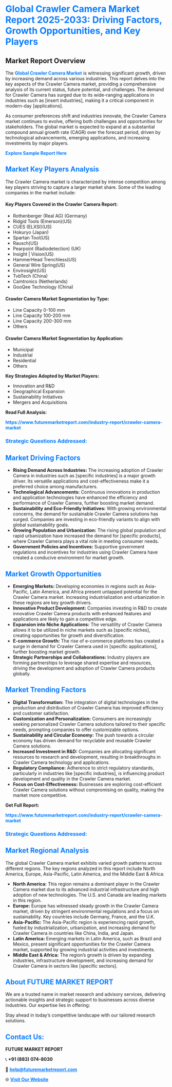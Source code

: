 <h1 style="color: #007BFF;">Global Crawler Camera Market Report 2025-2033: Driving Factors, Growth Opportunities, and Key Players</h1>

<section id="overview">
<h2>Market Report Overview</h2>
<p>The <a href="https://www.futuremarketreport.com/industry-report/crawler-camera-market" style="color: #007BFF; text-decoration: none;"><strong>Global Crawler Camera Market</strong></a> is witnessing significant growth, driven by increasing demand across various industries. This report delves into the key aspects of the Crawler Camera market, providing a comprehensive analysis of its current status, future potential, and challenges. The demand for Crawler Camera has surged due to its wide-ranging applications in industries such as [insert industries], making it a critical component in modern-day [applications].</p>
<p>As consumer preferences shift and industries innovate, the Crawler Camera market continues to evolve, offering both challenges and opportunities for stakeholders. The global market is expected to expand at a substantial compound annual growth rate (CAGR) over the forecast period, driven by technological advancements, emerging applications, and increasing investments by major players.</p>
</section>

<section id="overview">
<p><a href="https://www.futuremarketreport.com/request-sample/reportId=45946" style="color: #007BFF; text-decoration: none;"><strong>Explore Sample Report Here</strong></a></p>
</section>

<section id="key-players">
<h2 style="color: #007BFF;">Market Key Players Analysis</h2>
<p>The Crawler Camera market is characterized by intense competition among key players striving to capture a larger market share. Some of the leading companies in the market include:</p>
<h4>Key Players Covered in the Crawler Camera Report:</h4>
<ul><li>Rothenberger (Real AG) (Germany)</li><li>Ridgid Tools (Emerson)(US)</li><li>CUES (ELXSI)(US)</li><li>Hokuryo (Japan)</li><li>Spartan Tool(US)</li><li>Rausch(US)</li><li>Pearpoint (Radiodetection) (UK)</li><li>Insight | Vision(US)</li><li>HammerHead Trenchless(US)</li><li>General Wire Spring(US)</li><li>Envirosight(US)</li><li>TvbTech (China)</li><li>Camtronics (Netherlands)</li><li>GooQee Technology (China)</li></ul>
<h4>Crawler Camera Market Segmentation by Type:</h4>
<ul><li>Line Capacity 0-100 mm</li><li>Line Capacity 100-200 mm</li><li>Line Capacity 200-300 mm</li><li>Others</li></ul>

<h4>Crawler Camera Market Segmentation by Application:</h4>
<ul><li>Municipal</li><li>Industrial</li><li>Residential</li><li>Others</li></ul>
<p><strong>Key Strategies Adopted by Market Players:</strong></p>
<ul>
<li>Innovation and R&D</li>
<li>Geographical Expansion</li>
<li>Sustainability Initiatives</li>
<li>Mergers and Acquisitions</li>
</ul>
</section>

<section>
<p><strong>Read Full Analysis: </strong></p><a href="https://www.futuremarketreport.com/industry-report/crawler-camera-market" style="color: #007BFF; text-decoration: none;"><strong>https://www.futuremarketreport.com/industry-report/crawler-camera-market</strong></a>
<h3 style="color: #007BFF;">Strategic Questions Addressed:</h3>
</section>

<section id="driving-factors">
<h2 style="color: #007BFF;">Market Driving Factors</h2>
<ul>
<li><strong>Rising Demand Across Industries:</strong> The increasing adoption of Crawler Camera in industries such as [specific industries] is a major growth driver. Its versatile applications and cost-effectiveness make it a preferred choice among manufacturers.</li>
<li><strong>Technological Advancements:</strong> Continuous innovations in production and application technologies have enhanced the efficiency and performance of Crawler Camera, further boosting market demand.</li>
<li><strong>Sustainability and Eco-Friendly Initiatives:</strong> With growing environmental concerns, the demand for sustainable Crawler Camera solutions has surged. Companies are investing in eco-friendly variants to align with global sustainability goals.</li>
<li><strong>Growing Population and Urbanization:</strong> The rising global population and rapid urbanization have increased the demand for [specific products], where Crawler Camera plays a vital role in meeting consumer needs.</li>
<li><strong>Government Policies and Incentives:</strong> Supportive government regulations and incentives for industries using Crawler Camera have created a conducive environment for market growth.</li>
</ul>
</section>

<section id="growth-opportunities">
<h2 style="color: #007BFF;">Market Growth Opportunities</h2>
<ul>
<li><strong>Emerging Markets:</strong> Developing economies in regions such as Asia-Pacific, Latin America, and Africa present untapped potential for the Crawler Camera market. Increasing industrialization and urbanization in these regions are key growth drivers.</li>
<li><strong>Innovative Product Development:</strong> Companies investing in R&D to create innovative Crawler Camera products with enhanced features and applications are likely to gain a competitive edge.</li>
<li><strong>Expansion into Niche Applications:</strong> The versatility of Crawler Camera allows it to be utilized in niche markets such as [specific niches], creating opportunities for growth and diversification.</li>
<li><strong>E-commerce Growth:</strong> The rise of e-commerce platforms has created a surge in demand for Crawler Camera used in [specific applications], further boosting market growth.</li>
<li><strong>Strategic Partnerships and Collaborations:</strong> Industry players are forming partnerships to leverage shared expertise and resources, driving the development and adoption of Crawler Camera products globally.</li>
</ul>
</section>

<section id="trending-factors">
<h2 style="color: #007BFF;">Market Trending Factors</h2>
<ul>
<li><strong>Digital Transformation:</strong> The integration of digital technologies in the production and distribution of Crawler Camera has improved efficiency and customer satisfaction.</li>
<li><strong>Customization and Personalization:</strong> Consumers are increasingly seeking personalized Crawler Camera solutions tailored to their specific needs, prompting companies to offer customizable options.</li>
<li><strong>Sustainability and Circular Economy:</strong> The push towards a circular economy has driven demand for recyclable and reusable Crawler Camera solutions.</li>
<li><strong>Increased Investment in R&D:</strong> Companies are allocating significant resources to research and development, resulting in breakthroughs in Crawler Camera technology and applications.</li>
<li><strong>Regulatory Compliance:</strong> Adherence to strict regulatory standards, particularly in industries like [specific industries], is influencing product development and quality in the Crawler Camera market.</li>
<li><strong>Focus on Cost-Effectiveness:</strong> Businesses are exploring cost-efficient Crawler Camera solutions without compromising on quality, making the market more competitive.</li>
</ul>
</section>

<section>
<p><strong>Get Full Report: </strong></p><a href="https://www.futuremarketreport.com/industry-report/crawler-camera-market" style="color: #007BFF; text-decoration: none;"><strong>https://www.futuremarketreport.com/industry-report/crawler-camera-market</strong></a>
<h3 style="color: #007BFF;">Strategic Questions Addressed:</h3>
</section>


<section id="regional-analysis">
<h2 style="color: #007BFF;">Market Regional Analysis</h2>
<p>The global Crawler Camera market exhibits varied growth patterns across different regions. The key regions analyzed in this report include North America, Europe, Asia-Pacific, Latin America, and the Middle East & Africa:</p>
<ul>
<li><strong>North America:</strong> This region remains a dominant player in the Crawler Camera market due to its advanced industrial infrastructure and high adoption of new technologies. The U.S. and Canada are leading markets in this region.</li>
<li><strong>Europe:</strong> Europe has witnessed steady growth in the Crawler Camera market, driven by stringent environmental regulations and a focus on sustainability. Key countries include Germany, France, and the U.K.</li>
<li><strong>Asia-Pacific:</strong> The Asia-Pacific region is experiencing rapid growth, fueled by industrialization, urbanization, and increasing demand for Crawler Camera in countries like China, India, and Japan.</li>
<li><strong>Latin America:</strong> Emerging markets in Latin America, such as Brazil and Mexico, present significant opportunities for the Crawler Camera market, supported by growing industrial activities and investments.</li>
<li><strong>Middle East & Africa:</strong> The region’s growth is driven by expanding industries, infrastructure development, and increasing demand for Crawler Camera in sectors like [specific sectors].</li>
</ul>
</section>

<footer>
<h2 style="color: #007BFF;">About FUTURE MARKET REPORT</h2>
<p>We are a trusted name in market research and advisory services, delivering actionable insights and strategic support to businesses across diverse industries. Our expertise lies in offering:</p>

<p>Stay ahead in today’s competitive landscape with our tailored research solutions.</p>

<h2 style="color: #007BFF;">Contact Us:</h2>
<p><strong>FUTURE MARKET REPORT</strong></p>
<p>📞 <strong>+91 (883) 074-8030</strong></p>
<p>📧 <strong><a href="mailto:help@futuremarketreport.com" style="color: #007BFF;">help@futuremarketreport.com</a></strong></p>
<p>🌐 <strong><a href="https://www.futuremarketreport.com/" style="color: #007BFF;">Visit Our Website</a></strong></p>
</footer>